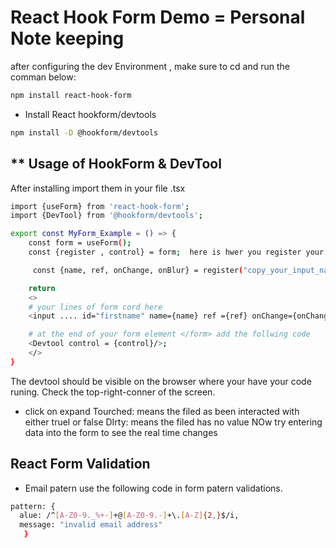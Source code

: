 # React Hook Form Demo = Personal Note keeping

after configuring the dev Environment , make sure to cd <working folder> and run the comman below:

```bash
npm install react-hook-form
```

- Install React hookform/devtools

```bash
npm install -D @hookform/devtools

```

## \*\* Usage of HookForm & DevTool

After installing import them in your file .tsx

```bash
import {useForm} from 'react-hook-form';
import {DevTool} from '@hookform/devtools';

export const MyForm_Example = () => {
    const form = useForm();
    const {register , control} = form;  here is hwer you register your input names.

     const {name, ref, onChange, onBlur} = register("copy_your_input_name_here eg: firstname");

    return
    <>
    # your lines of form cord here
    <input .... id="firstname" name={name} ref ={ref} onChange={onChange} onBlur={onBlur} />

    # at the end of your form element </form> add the follwing code
    <Devtool control = {control}/>;
    </>
}

```

The devtool should be visible on the browser where your have your code runing. Check the top-right-conner of the screen.

- click on expand
  Tourched: means the filed as been interacted with either truel or false
  DIrty: means the filed has no value
  NOw try entering data into the form to see the real time changes

## React Form Validation

- Email patern use the following code in form patern validations.

```bash
pattern: {
  alue: /^[A-Z0-9._%+-]+@[A-Z0-9.-]+\.[A-Z]{2,}$/i,
  message: "invalid email address"
   }
```
